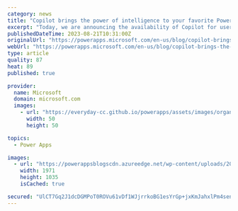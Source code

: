 ```yaml
---
category: news
title: "Copilot brings the power of intelligence to your favorite Power Apps"
excerpt: "Today, we are announcing the availability of Copilot for users of model-driven apps and a major expansion of Copilot control’s capabilities in canvas apps. Now, all Power Apps can be intelligent apps."
publishedDateTime: 2023-08-21T10:31:00Z
originalUrl: "https://powerapps.microsoft.com/en-us/blog/copilot-brings-the-power-of-intelligence-to-your-favorite-power-apps/"
webUrl: "https://powerapps.microsoft.com/en-us/blog/copilot-brings-the-power-of-intelligence-to-your-favorite-power-apps/"
type: article
quality: 87
heat: 89
published: true

provider:
  name: Microsoft
  domain: microsoft.com
  images:
    - url: "https://everyday-cc.github.io/powerapps/assets/images/organizations/microsoft.com-50x50.jpg"
      width: 50
      height: 50

topics:
  - Power Apps

images:
  - url: "https://powerappsblogscdn.azureedge.net/wp-content/uploads/2023/08/Model-driven-Copilot-1.png"
    width: 1971
    height: 1035
    isCached: true

secured: "UlCT7Gq2J1dcDGMPoT0ROVu61vDf1WJjrrkoBG1esYrGp+jxKmJahxlPm4senq061kXPTcbBIWIIhkiSZr5MNGN2MxMmWHPNGCTxwhiE8Boo6uKSi90OfSnrWyaPXbHRfRQpeM5hL6+QeeLK39NgYZQtvxj1YLyg5Xh6jfoM5IzohSXpAeEEkAYJuKcG/pTDPq9vzjYsGYGFqGYioNvr9CUXfdM5D2uvsIVDsMkYBm/O1lH0enGRvNQ3kxmPh2Kzi1q8dcyUVsiZWC7FcgWftVrSt0Q8jCBgT0ZAkkZ0Y4PQsjlhLq9GpKNrygChg7HG1OZfPeThPUb38VJ7iATti6bSip1h+XvdYGXbL/oR3l4=;h4ddCzsYTuC2ZDw942mBIQ=="
---
```


